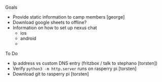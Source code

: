 Goals

- Provide static information to camp members [george]
- Download google sheets to offline?
- Information on how to set up nexus chat
  - ios
  - android
  -

To Do

- Ip address vs custom DNS entry (fritzbox / talk to stephano [torsten])
- Verify `python3 -m http.server` runs on rasperry pi [torsten]
- Download git to rasperry pi [torsten]
